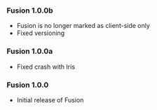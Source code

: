 ### Fusion 1.0.0b
- Fusion is no longer marked as client-side only
- Fixed versioning

### Fusion 1.0.0a
- Fixed crash with Iris

### Fusion 1.0.0
- Initial release of Fusion
